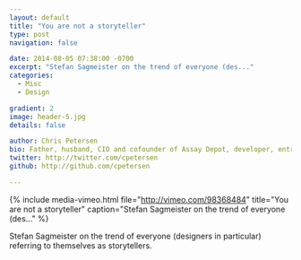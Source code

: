 ```yaml
---
layout: default
title: "You are not a storyteller"
type: post
navigation: false

date: 2014-08-05 07:38:00 -0700
excerpt: "Stefan Sagmeister on the trend of everyone (des..."
categories:
  - Misc
  - Design

gradient: 2
image: header-5.jpg
details: false

author: Chris Petersen
bio: Father, husband, CIO and cofounder of Assay Depot, developer, entrepreneur and technologist.
twitter: http://twitter.com/cpetersen
github: http://github.com/cpetersen

---
```


{% include media-vimeo.html file="http://vimeo.com/98368484" title="You are not a storyteller" caption="Stefan Sagmeister on the trend of everyone (des..." %}

Stefan Sagmeister on the trend of everyone (designers in particular) referring to themselves as storytellers.

